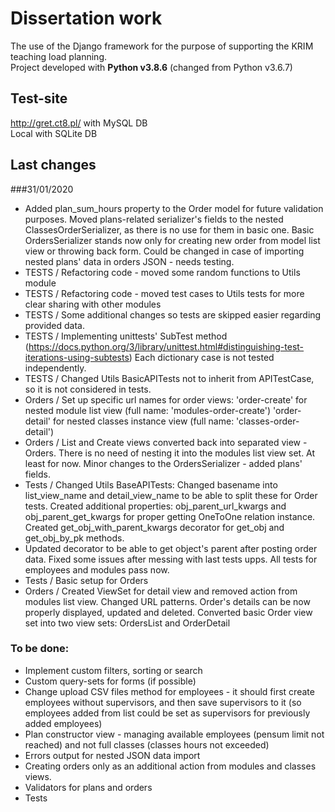 # Dissertation work

The use of the Django framework for the purpose of supporting the KRIM teaching load planning.\
Project developed with **Python v3.8.6** (changed from Python v3.6.7)

## Test-site

http://gret.ct8.pl/ with MySQL DB\
Local with SQLite DB

## Last changes
###31/01/2020

- Added plan_sum_hours property to the Order model for future validation purposes.
  Moved plans-related serializer's fields to the nested ClassesOrderSerializer, as there is no use for them in basic one.
  Basic OrdersSerializer stands now only for creating new order from model list view or throwing back form.
  Could be changed in case of importing nested plans' data in orders JSON - needs testing.
- TESTS / Refactoring code - moved some random functions to Utils module
- TESTS / Refactoring code - moved test cases to Utils tests for more clear sharing with other modules
- TESTS / Some additional changes so tests are skipped easier regarding provided data.
- TESTS / Implementing unittests' SubTest method (https://docs.python.org/3/library/unittest.html#distinguishing-test-iterations-using-subtests)
  Each dictionary case is not tested independently.
- TESTS / Changed Utils BasicAPITests not to inherit from APITestCase, so it is not considered in tests.
- Orders / Set up specific url names for order views: 
  'order-create' for nested module list view (full name: 'modules-order-create')
  'order-detail' for nested classes instance view (full name: 'classes-order-detail')
- Orders / List and Create views converted back into separated view - Orders.
  There is no need of nesting it into the modules list view set. At least for now.
  Minor changes to the OrdersSerializer - added plans' fields.
- Tests / Changed Utils BaseAPITests:
  Changed basename into list_view_name and detail_view_name to be able to split these for Order tests.
  Created additional properties: obj_parent_url_kwargs and obj_parent_get_kwargs for proper getting OneToOne relation instance.
  Created get_obj_with_parent_kwargs decorator for get_obj and get_obj_by_pk methods.
- Updated decorator to be able to get object's parent after posting order data.
  Fixed some issues after messing with last tests upps. All tests for employees and modules pass now.
- Tests / Basic setup for Orders
- Orders / Created ViewSet for detail view and removed action from modules list view.
  Changed URL patterns. Order's details can be now properly displayed, updated and deleted.
  Converted basic Order view set into two view sets: OrdersList and OrderDetail

### To be done:

- Implement custom filters, sorting or search
- Custom query-sets for forms (if possible)
- Change upload CSV files method for employees - it should first create employees without supervisors, and then save 
  supervisors to it (so employees added from list could be set as supervisors for previously added employees)
- Plan constructor view - managing available employees (pensum limit not reached) and not full classes 
  (classes hours not exceeded)
- Errors output for nested JSON data import
- Creating orders only as an additional action from modules and classes views.
- Validators for plans and orders
- Tests

